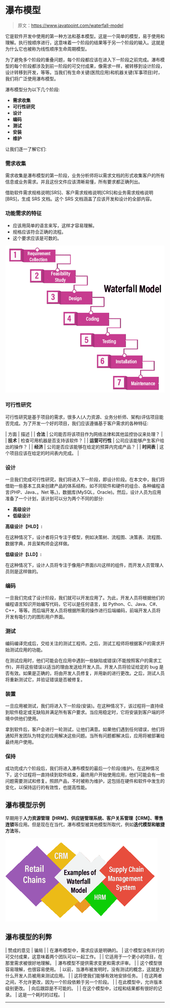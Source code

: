 # 瀑布模型

> 原文：<https://www.javatpoint.com/waterfall-model>

它是软件开发中使用的第一种方法和基本模型。这是一个简单的模型，易于使用和理解。执行按顺序进行，这意味着一个阶段的结果等于另一个阶段的输入。这就是为什么它也被称为线性顺序生命周期模型。

为了避免多个阶段的重叠问题，每个阶段都应该在进入下一阶段之前完成。瀑布模型的每个阶段都涉及到前一阶段的可交付成果，像需求一样，被转移到设计阶段，设计转移到开发，等等。当我们有生命关键(医院应用)和机器关键(军事项目)时，我们将广泛使用瀑布模型。

瀑布模型分为以下几个阶段:

*   **需求收集**
*   **可行性研究**
*   **设计**
*   **编码**
*   **测试**
*   **安装**
*   **维护**

让我们逐一了解它们:

### 需求收集

需求收集是瀑布模型的第一阶段，业务分析师将以需求文档的形式收集客户的所有信息或业务需求。并且这份文件应该清晰易懂，所有要求都正确列出。

借助软件需求规格说明[SRS]、客户需求规格说明[CRS]和业务需求规格说明[BRS]，生成 SRS 文档。这个 SRS 文档涵盖了应该开发和设计的全部内容。

### 功能需求的特征

*   应该用简单的语言来写，这样才容易理解。
*   规格应该符合正确的流程。
*   这个要求应该是可数的。

![Waterfall model](img/df1c6f442ea93f06c39efdacbd54dc83.png)

### 可行性研究

可行性研究是基于项目的需求，很多人(人力资源、业务分析师、架构)评估项目能否完成。为了开发一个好的项目，我们应该遵循基于客户需求的各种特征:

| 方面 | 描述 |
| **合法** | 公司能否将该项目作为网络法律和其他监控协议来处理？ |
| **技术** | 检查可用机器是否支持该软件？ |
| **运营可行性** | 公司应该能够产生客户给出的操作？ |
| **经济** | 公司是否应该能够在给定的预算内完成产品？ |
| **时间表** | 这个项目应该在给定的时间表内完成。 |

### 设计

一旦我们完成可行性研究，我们将进入下一阶段，即设计阶段。在本文中，我们将借助一些基本工具来创建产品的体系结构，如不同软件和硬件的组合、各种编程语言(PHP、Java、。Net 等。)，数据库(MySQL，Oracle)。然后，设计人员为应用准备了一个计划，该计划可以分为两个不同的部分:

*   **高级设计**
*   **低级设计**

**高级设计【HLD】:**

在这种情况下，设计者将只专注于模型，例如决策树、流程图、决策表、流程图、数据字典，并且架构师会这样做。

**低级设计【LLD】:**

在这种情况下，设计人员将专注于像用户界面(UI)这样的组件，而开发人员管理人员则是这样做的。

### 编码

一旦我们完成了设计阶段，我们就可以开发应用了。为此，开发人员将根据他们的编程语言知识开始编写代码，它可以是任何语言，如 Python、C、Java、C#、C++，等等。而后端开发人员将根据所需的操作进行后端编码，前端开发人员将开发有吸引力的图形用户界面。

### 测试

编码编译完成后，交给关注的测试工程师。之后，测试工程师将根据客户的需求开始测试应用的功能。

在测试应用时，他们可能会在应用中遇到一些缺陷或错误(不能按照客户的需求工作)，并将这些错误以适当的理由发送给开发人员。开发人员将验证给定的 bug 是否有效。如果是正确的，将由开发人员修复，并用新的进行更改。之后，测试人员将重新测试它，并验证错误是否被修复。

### 装置

一旦应用被测试，我们将进入下一阶段(安装)。在这种情况下，该过程将一直持续到软件稳定或无缺陷并满足所有客户要求。当应用稳定时，它将安装到客户端的环境中供他们使用。

拿到软件后，客户会进行一轮测试，让他们满意。如果他们遇到任何错误，他们将通知开发团队为特定的应用解决这些问题。当所有问题都解决后，应用将被部署给最终用户使用。

### 保持

成功完成六个阶段后，我们将进入瀑布模型的最后一个阶段(维护)。在这种情况下，这个过程将一直持续到软件结束，最终用户开始使用应用，他们可能会有一些问题需要测试和修复。照顾产品，不时被称为维护，这包括在硬件和软件中发生的变化，以保持运行的有效性，也提高性能。

## 瀑布模型示例

早期用于**人力资源管理【HRM】、供应链管理系统、客户关系管理【CRM】、零售连锁**等应用。但是现在在当代，瀑布模型被其他模型所取代，例如**迭代模型和敏捷方法**等。

![Waterfall model](img/e780269a0d6189a07741cc34ffe1f297.png)

## 瀑布模型的利弊

| 赞成的意见 | 骗局 |
| 在瀑布模型中，需求应该是明确的。 | 这个模型没有并行的可交付成果，这意味着两个团队可以一起工作。 |
| 它适用于一个更小的项目，在那里需求被很好地理解。 | 瀑布模型不提供需求变更和需求评审。 |
| 这个模型很容易理解，也很容易使用。 | 以前，当瀑布被发明时，没有测试的概念，这就是为什么开发人员被用来测试应用。 |
| 这将使我们能够有效地安排任务。 | 在这两者之间，不允许更改，因为一个阶段依赖于另一个阶段。 |
| 在此模型中，允许版本级别更改。 | 向后跟踪是不可能的。 |
| 在这个模型中，过程和结果都有很好的记录。 | 这是一个耗时的过程。 |

* * *